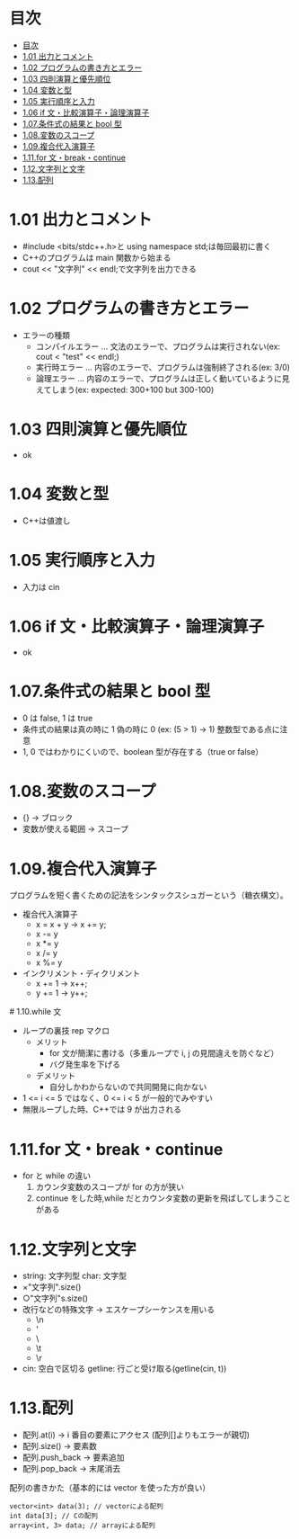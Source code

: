 # 目次

- [目次](#目次)
- [1.01 出力とコメント](#101-出力とコメント)
- [1.02 プログラムの書き方とエラー](#102-プログラムの書き方とエラー)
- [1.03 四則演算と優先順位](#103-四則演算と優先順位)
- [1.04 変数と型](#104-変数と型)
- [1.05 実行順序と入力](#105-実行順序と入力)
- [1.06 if 文・比較演算子・論理演算子](#106-if-文比較演算子論理演算子)
- [1.07.条件式の結果と bool 型](#107条件式の結果と-bool-型)
- [1.08.変数のスコープ](#108変数のスコープ)
- [1.09.複合代入演算子](#109複合代入演算子)
- [1.11.for 文・break・continue](#111for-文breakcontinue)
- [1.12.文字列と文字](#112文字列と文字)
- [1.13.配列](#113配列)

# 1.01 出力とコメント

- #include <bits/stdc++.h>と using namespace std;は毎回最初に書く
- C++のプログラムは main 関数から始まる
- cout << "文字列" << endl;で文字列を出力できる

# 1.02 プログラムの書き方とエラー

- エラーの種類
  - コンパイルエラー ... 文法のエラーで、プログラムは実行されない(ex: cout < "test" << endl;)
  - 実行時エラー ... 内容のエラーで、プログラムは強制終了される(ex: 3/0)
  - 論理エラー ... 内容のエラーで、プログラムは正しく動いているように見えてしまう(ex: expected: 300+100 but 300-100)

# 1.03 四則演算と優先順位

- ok

# 1.04 変数と型

- C++は値渡し

# 1.05 実行順序と入力

- 入力は cin

# 1.06 if 文・比較演算子・論理演算子

- ok

# 1.07.条件式の結果と bool 型

- 0 は false, 1 は true
- 条件式の結果は真の時に 1 偽の時に 0 (ex: (5 > 1) -> 1) 整数型である点に注意
- 1, 0 ではわかりにくいので、boolean 型が存在する（true or false）

# 1.08.変数のスコープ

- {} -> ブロック
- 変数が使える範囲 -> スコープ

# 1.09.複合代入演算子

プログラムを短く書くための記法をシンタックスシュガーという（糖衣構文）。

- 複合代入演算子
  - x = x + y -> x += y;
  - x -= y
  - x \*= y
  - x /= y
  - x %= y
- インクリメント・ディクリメント
  - x += 1 -> x++;
  - y += 1 -> y++;

# 1.10.while 文

- ループの裏技 rep マクロ
  - メリット
    - for 文が簡潔に書ける（多重ループで i, j の見間違えを防ぐなど）
    - バグ発生率を下げる
  - デメリット
    - 自分しかわからないので共同開発に向かない
- 1 <= i <= 5 ではなく、0 <= i < 5 が一般的でみやすい
- 無限ループした時、C++では 9 が出力される

# 1.11.for 文・break・continue

- for と while の違い
  1. カウンタ変数のスコープが for の方が狭い
  2. continue をした時,while だとカウンタ変数の更新を飛ばしてしまうことがある

# 1.12.文字列と文字

- string: 文字列型 char: 文字型
- ×"文字列".size()
- ○"文字列"s.size()
- 改行などの特殊文字 -> エスケープシーケンスを用いる
  - \n
  - \'
  - \\
  - \t
  - \r
- cin: 空白で区切る getline: 行ごと受け取る(getline(cin, t))

# 1.13.配列

- 配列.at(i) -> i 番目の要素にアクセス (配列[]よりもエラーが親切)
- 配列.size() -> 要素数
- 配列.push_back -> 要素追加
- 配列.pop_back -> 末尾消去

配列の書きかた（基本的には vector を使った方が良い）

```
vector<int> data(3); // vectorによる配列
int data[3]; // Cの配列
array<int, 3> data; // arrayによる配列
```
